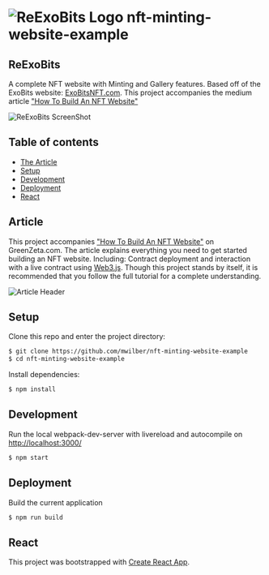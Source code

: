 # ![ReExoBits Logo](http://greenzeta.com/wp-content/uploads/2021/11/article_icon.png) nft-minting-website-example
## ReExoBits

A complete NFT website with Minting and Gallery features. Based off of the ExoBits website: [ExoBitsNFT.com](https://exobitsnft.com/). This project accompanies the medium article ["How To Build An NFT Website"](#article)

![ReExoBits ScreenShot](http://greenzeta.com/wp-content/uploads/2021/11/reexobits_preview.png)

## Table of contents
- [The Article](#article)
- [Setup](#setup)
- [Development](#development)
- [Deployment](#deployment)
- [React](#react)

## Article
This project accompanies ["How To Build An NFT Website"](https://greenzeta.com/how-to-build-an-nft-website/) on GreenZeta.com. The article explains everything you need to get started building an NFT website. Including: Contract deployment and interaction with a live contract using [Web3.js](https://github.com/ChainSafe/web3.js). Though this project stands by itself, it is recommended that you follow the full tutorial for a complete understanding.

![Article Header](http://greenzeta.com/wp-content/uploads/2021/11/article_header.png)

## Setup
Clone this repo and enter the project directory:

```sh
$ git clone https://github.com/mwilber/nft-minting-website-example
$ cd nft-minting-website-example
```
Install dependencies:
```sh
$ npm install
```

## Development
Run the local webpack-dev-server with livereload and autocompile on [http://localhost:3000/](http://localhost:3000/)
```sh
$ npm start
```
## Deployment
Build the current application
```sh
$ npm run build
```

## React
This project was bootstrapped with [Create React App](https://github.com/facebook/create-react-app).
